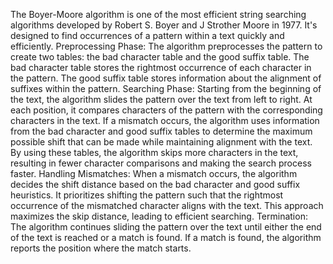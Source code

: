 The Boyer-Moore algorithm is one of the most efficient string searching algorithms developed by Robert S. Boyer and J Strother Moore in 1977. It's designed to find occurrences of a pattern within a text quickly and efficiently.
Preprocessing Phase:
The algorithm preprocesses the pattern to create two tables: the bad character table and the good suffix table.
The bad character table stores the rightmost occurrence of each character in the pattern.
The good suffix table stores information about the alignment of suffixes within the pattern.
Searching Phase:
Starting from the beginning of the text, the algorithm slides the pattern over the text from left to right.
At each position, it compares characters of the pattern with the corresponding characters in the text.
If a mismatch occurs, the algorithm uses information from the bad character and good suffix tables to determine the maximum possible shift that can be made while maintaining alignment with the text.
By using these tables, the algorithm skips more characters in the text, resulting in fewer character comparisons and making the search process faster.
Handling Mismatches:
When a mismatch occurs, the algorithm decides the shift distance based on the bad character and good suffix heuristics. It prioritizes shifting the pattern such that the rightmost occurrence of the mismatched character aligns with the text.
This approach maximizes the skip distance, leading to efficient searching.
Termination:
The algorithm continues sliding the pattern over the text until either the end of the text is reached or a match is found.
If a match is found, the algorithm reports the position where the match starts.
